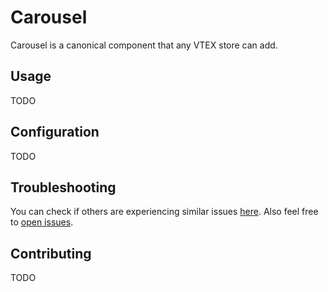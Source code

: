 # Carousel

Carousel is a canonical component that any VTEX store can add. 

## Usage

TODO

## Configuration

TODO

## Troubleshooting

You can check if others are experiencing similar issues [here](https://github.com/vtex-apps/carousel/issues). Also feel free to [open issues](https://github.com/vtex-apps/carousel/issues/new).

## Contributing

TODO
